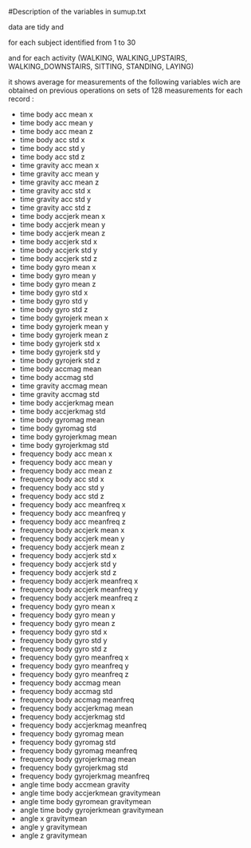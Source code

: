 #Description of the variables in sumup.txt 

data are tidy and

for each subject identified from 1 to 30

and for each activity (WALKING, WALKING_UPSTAIRS,  WALKING_DOWNSTAIRS, SITTING, STANDING, LAYING)

it shows average for measurements of the following variables wich are obtained on previous operations on sets of 128 measurements for each record :

* time body acc mean x
* time body acc mean y
* time body acc mean z
* time body acc std x
* time body acc std y
* time body acc std z
* time gravity acc mean x
* time gravity acc mean y
* time gravity acc mean z
* time gravity acc std x
* time gravity acc std y
* time gravity acc std z
* time body accjerk mean x
* time body accjerk mean y
* time body accjerk mean z
* time body accjerk std x
* time body accjerk std y
* time body accjerk std z
* time body gyro mean x
* time body gyro mean y
* time body gyro mean z
* time body gyro std x
* time body gyro std y
* time body gyro std z
* time body gyrojerk mean x
* time body gyrojerk mean y
* time body gyrojerk mean z
* time body gyrojerk std x
* time body gyrojerk std y
* time body gyrojerk std z
* time body accmag mean
* time body accmag std
* time gravity accmag mean
* time gravity accmag std
* time body accjerkmag mean
* time body accjerkmag std
* time body gyromag mean
* time body gyromag std
* time body gyrojerkmag mean
* time body gyrojerkmag std
* frequency body acc mean x
* frequency body acc mean y
* frequency body acc mean z
* frequency body acc std x
* frequency body acc std y
* frequency body acc std z
* frequency body acc meanfreq x
* frequency body acc meanfreq y
* frequency body acc meanfreq z
* frequency body accjerk mean x
* frequency body accjerk mean y
* frequency body accjerk mean z
* frequency body accjerk std x
* frequency body accjerk std y
* frequency body accjerk std z
* frequency body accjerk meanfreq x
* frequency body accjerk meanfreq y
* frequency body accjerk meanfreq z
* frequency body gyro mean x
* frequency body gyro mean y
* frequency body gyro mean z
* frequency body gyro std x
* frequency body gyro std y
* frequency body gyro std z
* frequency body gyro meanfreq x
* frequency body gyro meanfreq y
* frequency body gyro meanfreq z
* frequency body accmag mean
* frequency body accmag std
* frequency body accmag meanfreq
* frequency body accjerkmag mean
* frequency body accjerkmag std
* frequency body accjerkmag meanfreq
* frequency body gyromag mean
* frequency body gyromag std
* frequency body gyromag meanfreq
* frequency body gyrojerkmag mean
* frequency body gyrojerkmag std
* frequency body gyrojerkmag meanfreq
* angle time body accmean gravity
* angle time body accjerkmean gravitymean
* angle time body gyromean gravitymean
* angle time body gyrojerkmean gravitymean
* angle x gravitymean
* angle y gravitymean
* angle z gravitymean



